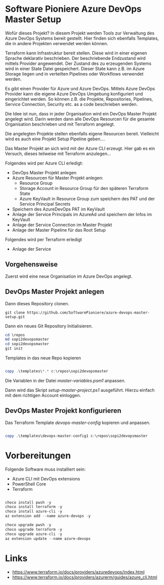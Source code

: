 # Software Pioniere Azure DevOps Master Setup

Wofür dieses Projekt? In diesem Projekt werden Tools zur Verwaltung des Azure DevOps Systems bereit gestellt.
Hier finden sich ebenfalls Templates, die in andere Projekten verwendet werden können.

Terraform kann Infrastruktur bereit stellen. Diese wird in einer eigenen Sprache deklarativ beschrieben. Der beschriebende Endzustand wird mittels Provider angewendet. Der Zustand des zu erzeugenden Systems wird in einer State Datei gespeichert. Dieser State kann z.B. im Azure Storage liegen und in verteilten Pipelines oder Workflows verwendet werden.

Es gibt einen Provider für Azure und Azure DevOps. Mittels Azure DevOps Provider kann die eigene Azure DevOps Umgebung konfiguriert und eingerichtet werden. So können z.B. die Projekte, Repositories, Pipelines, Service Connection, Security etc. as a code beschrieben werden.

Die Idee ist nun, dass in jeder Organisation wird ein DevOps Master Projekt angelegt wird. Darin werden dann alle DevOps Resourcen für die gesamte Organisation beschrieben und mit Terraform angelegt. 

Die angelegten Projekte stellen ebenfalls eigene Resourcen bereit. Vielleicht wird es auch eine Projekt Setup Pipeline geben....

Das Master Projekt an sich wird mit der Azure CLI erzeugt. Hier gab es ein Versuch, dieses teilweise mit Terraform anzulegen... 

Folgendes wird per Azure CLI erledigt:
* DevOps Master Projekt anlegen
* Azure Resourcen für Master Projekt anlegen:
    * Resource Group
    * Storage Account in Resource Group für den späteren Terraform State
    * Azure KeyVault in Resource Group zum speichern des PAT und der Service Principal Secrets 
* Speichern des AzureDevOps PAT im KeyVault
* Anlage der Service Principals im AzureAd und speichern der Infos im KeyVault
* Anlage der Service Connection im Master Projekt
* Anlage der Master Pipeline für das Root Setup 

Folgendes wird per Terraform erledigt
* Anlage der Service 


## Vorgehensweise

Zuerst wird eine neue Organisation im Azure DevOps angelegt.

## DevOps Master Projekt anlegen

Dann dieses Repository clonen.

```
git clone https://github.com/SoftwarePioniere/azure-devops-master-setup.git
```

Dann ein neues Git Repository Initialisieren.

```powershell
cd \repos
md sopi2devopsmaster
cd sopi2devopsmaster
git init
```

Templates in das neue Repo kopieren 

```powershell

copy .\templates\*.* c:\repos\sopi2devopsmaster

```
Die Variablen in der Datei _master-variables.psm1_ anpassen.

Dann wird das Skript _setup-master-project.ps1_ ausgeführt. Hierzu einfach mit dem richtigen Account einloggen.

## DevOps Master Projekt konfigurieren

Das Terraform Template _devops-master-config_ kopieren und anpassen.

```powershell

copy .\templates\devops-master-config1 c:\repos\sopi2devopsmaster

```



# Vorbereitungen

Folgende Software muss installiert sein:

* Azure CLI mit DevOps extensions
* PowerShell Core
* Terraform

```powershell

choco install pwsh -y
choco install terraform -y
choco install azure-cli -y
az extension add --name azure-devops -y

choco upgrade pwsh -y
choco upgrade terraform -y
choco upgrade azure-cli -y
az extension update --name azure-devops

```

# Links

* https://www.terraform.io/docs/providers/azuredevops/index.html
* https://www.terraform.io/docs/providers/azurerm/guides/azure_cli.html

